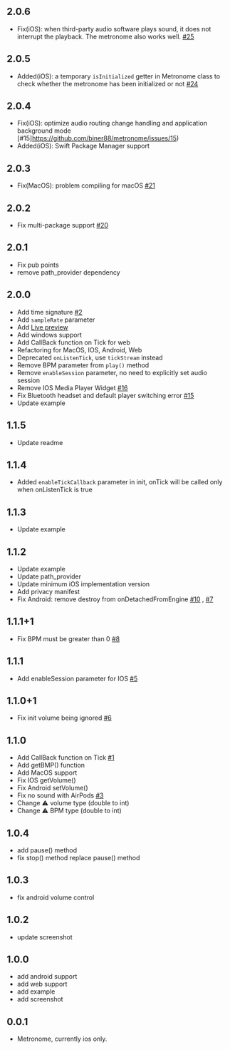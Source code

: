 ## 2.0.6

* Fix(iOS): when third-party audio software plays sound, it does not interrupt the playback. The metronome also works well. [#25](https://github.com/biner88/metronome/pull/25)

## 2.0.5

* Added(iOS): a temporary `isInitialized` getter in Metronome class to check whether the metronome has been initialized or not [#24](https://github.com/biner88/metronome/pull/24)

## 2.0.4

* Fix(iOS): optimize audio routing change handling and application background mode [#15]https://github.com/biner88/metronome/issues/15)
* Added(iOS): Swift Package Manager support

## 2.0.3

* Fix(MacOS): problem compiling for macOS [#21](https://github.com/biner88/metronome/issues/21)

## 2.0.2

* Fix multi-package support [#20](https://github.com/biner88/metronome/issues/20)

## 2.0.1

* Fix pub points
* remove path_provider dependency

## 2.0.0

* Add time signature [#2](https://github.com/biner88/metronome/issues/2)
* Add `sampleRate` parameter
* Add [Live preview](https://biner88.github.io/metronome/)
* Add windows support
* Add CallBack function on Tick for web
* Refactoring for MacOS, IOS, Android, Web
* Deprecated `onListenTick`, use `tickStream` instead
* Remove BPM parameter from `play()` method
* Remove `enableSession` parameter, no need to explicitly set audio session
* Remove IOS Media Player Widget [#16](https://github.com/biner88/metronome/issues/16)
* Fix Bluetooth headset and default player switching error [#15](https://github.com/biner88/metronome/issues/15)
* Update example

## 1.1.5

* Update readme

## 1.1.4

* Added `enableTickCallback` parameter in init, onTick will be called only when onListenTick is true

## 1.1.3

* Update example

## 1.1.2

* Update example
* Update path_provider
* Update minimum iOS implementation version
* Add privacy manifest
* Fix Android: remove destroy from onDetachedFromEngine [#10](https://github.com/biner88/metronome/issues/10) , [#7](https://github.com/biner88/metronome/pull/7) 

## 1.1.1+1

* Fix BPM must be greater than 0 [#8](https://github.com/biner88/metronome/issues/8)

## 1.1.1

* Add enableSession parameter for IOS [#5](https://github.com/biner88/metronome/issues/5)

## 1.1.0+1

* Fix init volume being ignored [#6](https://github.com/biner88/metronome/issues/6)

## 1.1.0

* Add CallBack function on Tick [#1](https://github.com/biner88/metronome/issues/1)
* Add getBMP() function
* Add MacOS support
* Fix IOS getVolume()
* Fix Android setVolume()
* Fix no sound with AirPods [#3](https://github.com/biner88/metronome/issues/3)
* Change ⚠️ volume type (double to int)
* Change ⚠️ BPM type (double to int)

## 1.0.4

* add pause() method
* fix stop() method replace pause() method

## 1.0.3

* fix android volume control

## 1.0.2

* update screenshot

## 1.0.0

* add android support
* add web support
* add example
* add screenshot

## 0.0.1

* Metronome, currently ios only.
